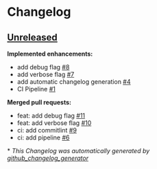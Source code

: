 # Changelog

## [Unreleased](https://github.com/mstruebing/wait-for/tree/HEAD)

**Implemented enhancements:**

- add debug flag [\#8](https://github.com/mstruebing/wait-for/issues/8)
- add verbose flag [\#7](https://github.com/mstruebing/wait-for/issues/7)
- add automatic changelog generation [\#4](https://github.com/mstruebing/wait-for/issues/4)
- CI Pipeline [\#1](https://github.com/mstruebing/wait-for/issues/1)

**Merged pull requests:**

- feat: add debug flag [\#11](https://github.com/mstruebing/wait-for/pull/11)
- feat: add verbose flag [\#10](https://github.com/mstruebing/wait-for/pull/10)
- ci: add commitlint [\#9](https://github.com/mstruebing/wait-for/pull/9)
- ci: add pipeline [\#6](https://github.com/mstruebing/wait-for/pull/6)



\* *This Changelog was automatically generated by [github_changelog_generator](https://github.com/github-changelog-generator/github-changelog-generator)*
